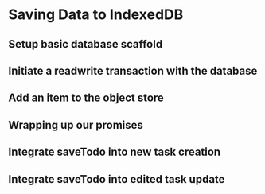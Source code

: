 # Saving Data to IndexedDB

## Setup basic database scaffold

## Initiate a readwrite transaction with the database

## Add an item to the object store

## Wrapping up our promises

## Integrate saveTodo into new task creation

## Integrate saveTodo into edited task update
